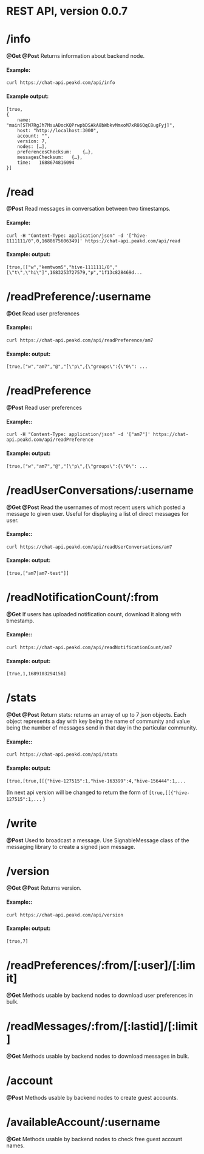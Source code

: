 # REST API, version 0.0.7

# /info

**@Get @Post** 
Returns information about backend node.


#### Example:
```
curl https://chat-api.peakd.com/api/info
```

#### Example output:

```
[true, 
{	
    name: "main[STM7RgJh7MsuADocKQPrwpbDSAkA8bWbkvMmxoM7xR86QqC8ugFyj]",
    host: "http://localhost:3000",
    account: "",
    version: 7,
    nodes: […],
    preferencesChecksum:	{…},
    messagesChecksum:	{…},
    time:	1688674816094
}]
```


# /read

**@Post**
Read messages in conversation between two timestamps.

#### Example:
```
curl -H "Content-Type: application/json" -d '["hive-1111111/0",0,1688675606349]' https://chat-api.peakd.com/api/read
```

#### Example: output:
```
[true,[["w","kemtwom5","hive-1111111/0","[\"t\",\"hi\"]",1683253727579,"p","1f13c828469d...
```

# /readPreference/:username

**@Get**
Read user preferences

#### Example::
```
curl https://chat-api.peakd.com/api/readPreference/am7
```

#### Example: output:
```
[true,["w","am7","@","[\"p\",{\"groups\":{\"0\": ...
```

# /readPreference

**@Post** 
Read user preferences

#### Example::
```
curl -H "Content-Type: application/json" -d '["am7"]' https://chat-api.peakd.com/api/readPreference
```

#### Example: output:
```
[true,["w","am7","@","[\"p\",{\"groups\":{\"0\": ...
```

# /readUserConversations/:username

**@Get @Post**
Read the usernames of most recent users which posted a message to given user.
Useful for displaying a list of direct messages for user.

#### Example::
```
curl https://chat-api.peakd.com/api/readUserConversations/am7
```

#### Example: output:
```
[true,["am7|am7-test"]]
```

# /readNotificationCount/:from

**@Get**
If users has uploaded notification count, download it along with timestamp.

#### Example::
```
curl https://chat-api.peakd.com/api/readNotificationCount/am7
```

#### Example: output:
```
[true,1,1689103294158]
```

# /stats

**@Get @Post** 
Return stats: returns an array of up to 7 json objects. Each object represents a day with key being the
name of community and value being the number of messages send in that day in the particular community.

#### Example::
```
curl https://chat-api.peakd.com/api/stats
```

#### Example: output:
```
[true,[true,[[{"hive-127515":1,"hive-163399":4,"hive-156444":1,...
```
(In next api version will be changed to return the form of `[true,[[{"hive-127515":1,...` )

# /write

**@Post**
Used to broadcast a message. 
Use SignableMessage class of the messaging library to create a signed json message.

# /version

**@Get @Post** 
Returns version. 

#### Example::
```
curl https://chat-api.peakd.com/api/version
```

#### Example: output:
```
[true,7]
```

# /readPreferences/:from/[:user]/[:limit]

**@Get**
Methods usable by backend nodes to download user preferences in bulk.

# /readMessages/:from/[:lastid]/[:limit]

**@Get** 
Methods usable by backend nodes to download messages in bulk.

# /account

**@Post**
Methods usable by backend nodes to create guest accounts.


# /availableAccount/:username

**@Get**
Methods usable by backend nodes to check free guest account names.


